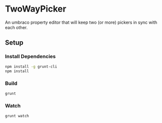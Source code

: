 # TwoWayPicker

An umbraco property editor that will keep two (or more) pickers in sync with each other.

## Setup

### Install Dependencies

```bash
npm install -g grunt-cli
npm install
```

### Build

```bash
grunt
```

### Watch

```bash
grunt watch
```

